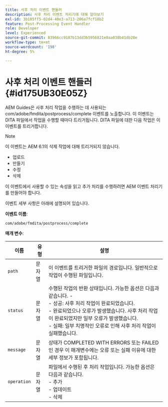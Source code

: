 ```yaml
---
title: 사후 처리 이벤트 핸들러
description: 사후 처리 이벤트 처리기에 대해 알아보기
exl-id: 3b105ff5-02d4-40e3-a713-206a7fcf18b2
feature: Post-Processing Event Handler
role: Developer
level: Experienced
source-git-commit: 83966cc9187b13dd3b5956821e0aa038b41db28e
workflow-type: tm+mt
source-wordcount: '198'
ht-degree: 5%

---
```


# 사후 처리 이벤트 핸들러 {#id175UB30E05Z}

AEM Guides은 사후 처리 작업을 수행하는 데 사용되는 com/adobe/fmdita/postprocess/complete 이벤트를 노출합니다. 이 이벤트는 DITA 파일에서 작업을 수행할 때마다 트리거됩니다. DITA 파일에 대한 다음 작업은 이 이벤트를 트리거합니다.

>[!NOTE]
>
> 이 이벤트는 AEM 6.1의 삭제 작업에 대해 트리거되지 않습니다.

- 업로드
- 만들기
- 수정
- 삭제

이 이벤트에서 사용할 수 있는 속성을 읽고 추가 처리를 수행하려면 AEM 이벤트 처리기를 만들어야 합니다.

이벤트 세부 사항은 아래에 설명되어 있습니다.

**이벤트 이름**:

```
com/adobe/fmdita/postprocess/complete 
```

**매개 변수**:

| 이름 | 유형 | 설명 |
|----|----|-----------|
| `path` | 문자열 | 이 이벤트를 트리거한 파일의 경로입니다. 일반적으로 작업이 수행된 파일입니다. |
| `status` | 문자열 | 수행된 작업의 반환 상태입니다. 가능한 옵션은 다음과 같습니다. - <br>- 성공: 사후 처리 작업이 완료되었습니다. <br>- 완료되었으나 오류가 발생했습니다. 사후 처리 작업이 완료되었지만 일부 오류가 발생했습니다. <br>- 실패: 일부 치명적인 오류로 인해 사후 처리 작업이 실패했습니다. |
| `message` | 문자열 | 상태가 COMPLETED WITH ERRORS 또는 FAILED인 경우 이 매개변수에는 오류 또는 실패 이유에 대한 세부 정보가 포함됩니다. |
| `operation` | 문자열 | 파일에서 수행된 후 처리 작업입니다. 가능한 옵션은 다음과 같습니다. <br>- 추가 <br>- 업데이트 <br>- 삭제 |
